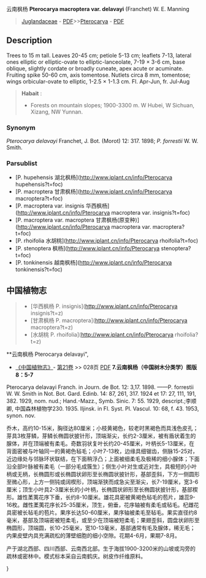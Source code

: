 云南枫杨 **Pterocarya macroptera var. delavayi** (Franchet) W. E. Manning

> [Juglandaceae](http://www.iplant.cn/info/Juglandaceae?t=foc) - [PDF](http://www.iplant.cn/foc/pdf/Juglandaceae.pdf)>>[Pterocarya](http://www.iplant.cn/info/Pterocarya?t=foc) - [PDF](http://www.iplant.cn/foc/pdf/Pterocarya.pdf)

## Description

Trees to 15 m tall. Leaves 20-45 cm; petiole 5-13 cm; leaflets 7-13, lateral ones elliptic or elliptic-ovate to elliptic-lanceolate, 7-19 ×  3-6 cm, base oblique, slightly cordate or broadly cuneate, apex acute or acuminate. Fruiting spike 50-60 cm, axis tomentose. Nutlets circa 8 mm, tomentose; wings orbicular-ovate to elliptic, 1-2.5 ×  1-1.3 cm. Fl. Apr-Jun, fr. Jul-Aug


> **Habait** : 
>*  Forests on mountain slopes; 1900-3300 m. W Hubei, W Sichuan, Xizang, NW Yunnan.

### Synonym
*Pterocarya delavayi* Franchet, J. Bot. (Morot) 12: 317. 1898; *P. forrestii* W. W. Smith.



### Parsublist

* [P.  hupehensis  湖北枫杨](http://www.iplant.cn/info/Pterocarya hupehensis?t=foc)
* [P.  macroptera  甘肃枫杨](http://www.iplant.cn/info/Pterocarya macroptera?t=foc)
* [P.  macroptera var. insignis  华西枫杨](http://www.iplant.cn/info/Pterocarya macroptera var. insignis?t=foc)
* [P.  macroptera var. macroptera  甘肃枫杨(原变种)](http://www.iplant.cn/info/Pterocarya macroptera var. macroptera?t=foc)
* [P.  rhoifolia  水胡桃](http://www.iplant.cn/info/Pterocarya rhoifolia?t=foc)
* [P.  stenoptera  枫杨](http://www.iplant.cn/info/Pterocarya stenoptera?t=foc)
* [P.  tonkinensis  越南枫杨](http://www.iplant.cn/info/Pterocarya tonkinensis?t=foc)

## 中国植物志

> * [华西枫杨  P.  insignis](http://www.iplant.cn/info/Pterocarya insignis?t=z)
> * [甘肃枫杨  P.  macroptera](http://www.iplant.cn/info/Pterocarya macroptera?t=z)
> * [水胡桃  P.  rhoifolia](http://www.iplant.cn/info/Pterocarya rhoifolia?t=z)


**云南枫杨 Pterocarya delavayi",


* [《中国植物志》](http://www.iplant.cn/frps)- [第21卷](http://www.iplant.cn/frps/vol/21) >> 028页 [PDF](http://www.iplant.cn/frps/pdf/21/028.pdf)
**7.云南枫杨（中国树木分类学）图版8：5-7**

Pterocarya delavayi Franch. in Journ. de Bot. 12: 3,17. 1898. ——P. forrestii W. W. Smith in Not. Bot. Gard. Edinb. 14: 87, 261, 317. 1924 et 17: 27, 111, 191, 382. 1929, nom. nud.; Hand.-Mazz., Symb. Sinic. 7: 55. 1929, descript.;李顺卿, 中国森林植物学230. 1935. Iljinsk. in Fl. Syst. Pl. Vascul. 10: 68, f. 43. 1953, synon. nov.

乔木，高约10-15米，胸径达80厘米；小枝黄褐色，较老时黑褐色而具浅色皮孔；芽具3枚芽鳞，芽鳞长椭圆状披针形，顶端渐尖，长约2-3厘米，被有盾状着生的腺体，并在顶端被有柔毛。奇数羽状复叶长约20-45厘米，叶柄长5-13厘米，在背面密被与叶轴同一的黄褐色毡毛；小叶7-13枚，边缘具细锯齿，侧脉15-25对，近边缘处与邻脉环状联结，在下面稍浮凸；上面被细柔毛及极稀的细小腺体；下面沿全部叶脉被有柔毛（一部分毛成簇生）；侧生小叶对生或近对生，具极短的小叶柄或无柄，长椭圆形或长椭圆状卵形至长椭圆状披针形，基部歪斜，下方一侧圆形至微心形，上方一侧钝或阔楔形，顶端渐狭而成急尖至渐尖，长7-19厘米，宽3-6厘米；顶生小叶具2-3厘米长的小叶柄，长椭圆状卵形至长椭圆状披针形，基部楔形。雄性葇荑花序下垂，长约8-10厘米。雄花具密被黄褐色毡毛的苞片，雄蕊9-16枚。雌性葇荑花序长25-35厘米，顶生，俯垂，花序轴被有柔毛或毡毛。杞雌花具密被长毡毛的苞片。果序长达50-60厘米，果序轴被柔毛至毡毛。果实直径约8毫米，基部及顶端密被短柔毛，或至少在顶端被短柔毛；果翅歪斜，圆盘状卵形至椭圆形，顶端圆，长10-25毫米，宽10-13毫米，基部通常有毛及腺体，稀无毛；内果皮壁内具充满疏松的薄壁细胞的细小空隙。花期4-6月，果期7-8月。

产于湖北西部、四川西部、云南西北部。生于海拔1900-3200米的山坡或沟旁的疏林或密林中。模式标本采自云南鹤庆。树皮作纤维原料。



}